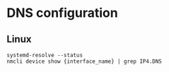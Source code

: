# DNS configuration

## Linux

```text
systemd-resolve --status
nmcli device show {interface_name} | grep IP4.DNS
```

